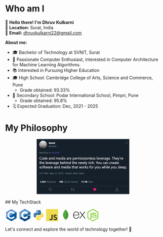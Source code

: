 
# Who am I
👋 **Hello there! I'm Dhruv Kulkarni**  
📍 **Location:** Surat, India  
📧 **Email:** dhruvkulkarni22@gmail.com  


**About me:**
- 🎓 Bachelor of Technology at SVNIT, Surat
- 🧠 Passionate Computer Enthusiast, interested in Computer Architecture for Machine Learning Algorithms.
- 📚 Interested in Pursuing Higher Education
- 🎓 High School: Cambridge College of Arts, Science and Commerce, Pune
  - Grade obtained: 93.33%
- 🏫 Secondary School: Podar International School, Pimpri, Pune
  - Grade obtained: 95.8%
- 🗓️ Expected Graduation: Dec, 2021 - 2025

# My Philosophy

<p align="center">
<img src="Unknown.png" alt="Thoughts" width="300"/>
</p>

</p>
## My TechStack
<p align="left">
  <img src="https://raw.githubusercontent.com/devicons/devicon/master/icons/c/c-original.svg" alt="c" width="40" height="40"/>
  <img src="https://raw.githubusercontent.com/devicons/devicon/master/icons/cplusplus/cplusplus-original.svg" alt="cplusplus" width="40" height="40"/>
  <img src="https://raw.githubusercontent.com/devicons/devicon/master/icons/python/python-original.svg" alt="python" width="40" height="40"/>
  <img src="https://raw.githubusercontent.com/devicons/devicon/master/icons/javascript/javascript-original.svg" alt="javascript" width="40" height="40"/>
  <img src="https://raw.githubusercontent.com/devicons/devicon/master/icons/mongodb/mongodb-original.svg" alt="mongodb" width="40" height="40"/>
  <img src="https://raw.githubusercontent.com/devicons/devicon/master/icons/express/express-original.svg" alt="express" width="40" height="40"/>
  <img src="https://raw.githubusercontent.com/devicons/devicon/master/icons/nodejs/nodejs-original.svg" alt="nodejs" width="40" height="40"/>
</p>
Let's connect and explore the world of technology together! 🚀
